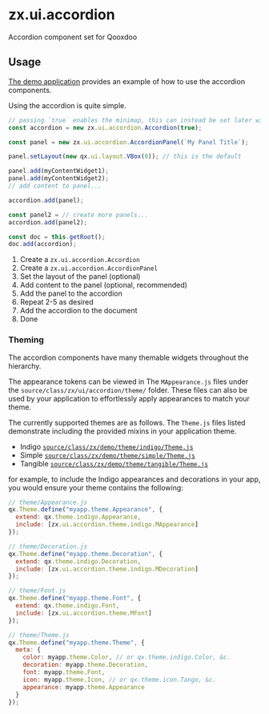 # zx.ui.accordion

Accordion component set for Qooxdoo

## Usage

[The demo application](source/class/zx/demo/Application.js) provides an example
of how to use the accordion components.

Using the accordion is quite simple.

```js
// passing `true` enables the minimap, this can instead be set later with `accordion.setMinimap(<boolean>)`
const accordion = new zx.ui.accordion.Accordion(true);

const panel = new zx.ui.accordion.AccordionPanel(`My Panel Title`);

panel.setLayout(new qx.ui.layout.VBox(0)); // this is the default

panel.add(myContentWidget1);
panel.add(myContentWidget2);
// add content to panel...

accordion.add(panel);

const panel2 = // create more panels...
accordion.add(panel2);

const doc = this.getRoot();
doc.add(accordion);
```

1. Create a `zx.ui.accordion.Accordion`
2. Create a `zx.ui.accordion.AccordionPanel`
3. Set the layout of the panel (optional)
4. Add content to the panel (optional, recommended)
5. Add the panel to the accordion
6. Repeat 2-5 as desired
7. Add the accordion to the document
8. Done

### Theming

The accordion components have many themable widgets throughout the hierarchy.

The appearance tokens can be viewed in The `MAppearance.js` files under the
`source/class/zx/ui/accordion/theme/` folder. These files can also be used by
your application to effortlessly apply appearances to match your theme.

The currently supported themes are as follows. The `Theme.js` files listed
demonstrate including the provided mixins in your application theme.

- Indigo [`source/class/zx/demo/theme/indigo/Theme.js`](source/class/zx/demo/theme/indigo/Theme.js)
- Simple [`source/class/zx/demo/theme/simple/Theme.js`](source/class/zx/demo/theme/simple/Theme.js)
- Tangible [`source/class/zx/demo/theme/tangible/Theme.js`](source/class/zx/demo/theme/tangible/Theme.js)

for example, to include the Indigo appearances and decorations in your
app, you would ensure your theme contains the following:

```js
// theme/Appearance.js
qx.Theme.define("myapp.theme.Appearance", {
  extend: qx.theme.indigo.Appearance,
  include: [zx.ui.accordion.theme.indigo.MAppearance]
});

// theme/Decoration.js
qx.Theme.define("myapp.theme.Decoration", {
  extend: qx.theme.indigo.Decoration,
  include: [zx.ui.accordion.theme.indigo.MDecoration]
});

// theme/Font.js
qx.Theme.define("myapp.theme.Font", {
  extend: qx.theme.indigo.Font,
  include: [zx.ui.accordion.theme.MFont]
});

// theme/Theme.js
qx.Theme.define("myapp.theme.Theme", {
  meta: {
    color: myapp.theme.Color, // or qx.theme.indigo.Color, &c.
    decoration: myapp.theme.Decoration,
    font: myapp.theme.Font,
    icon: myapp.theme.Icon, // or qx.theme.icon.Tango, &c.
    appearance: myapp.theme.Appearance
  }
});
```
